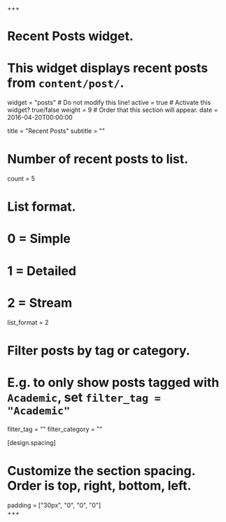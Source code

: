 +++
# Recent Posts widget.
# This widget displays recent posts from `content/post/`.
widget = "posts"  # Do not modify this line!
active = true  # Activate this widget? true/false
weight = 9  # Order that this section will appear.
date = 2016-04-20T00:00:00

title = "Recent Posts"
subtitle = ""

# Number of recent posts to list.
count = 5

# List format.
#   0 = Simple
#   1 = Detailed
#   2 = Stream
list_format = 2

# Filter posts by tag or category.
#  E.g. to only show posts tagged with `Academic`, set `filter_tag = "Academic"`
filter_tag = ""
filter_category = ""

[design.spacing]
  # Customize the section spacing. Order is top, right, bottom, left.
  padding = ["30px", "0", "0", "0"]  
+++

